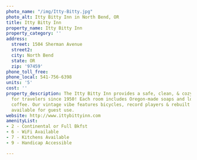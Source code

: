 ```yaml
---
photo_name: "/img/Itty-Bitty.jpg"
photo_alt: Itty Bitty Inn in North Bend, OR
title: Itty Bitty Inn
property_name: Itty Bitty Inn
property_category: ''
address:
  street: 1504 Sherman Avenue
  street2: 
  city: North Bend
  state: OR
  zip: '97459'
phone_toll_free: 
phone_local: 541-756-6398
units: '5'
cost: ''
property_description: The Itty Bitty Inn provides a safe, clean, & cozy atmosphere
  for travelers since 1950! Each room includes Oregon-made soaps and locally roasted
  coffee. Our vintage vibe features bicycles, record players & rebuilt Atari 2600s
  available for guest use.
website: http://www.ittybittyinn.com
amenityList:
- 2 - Continental or Full Bkfst
- 6 - WiFi Available
- 7 - Kitchens Available
- 9 - Handicap Accessible

---
```

